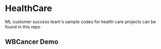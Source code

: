 # HealthCare
ML customer success team's sample codes for health care projects can be found in this repo
## WBCancer Demo
